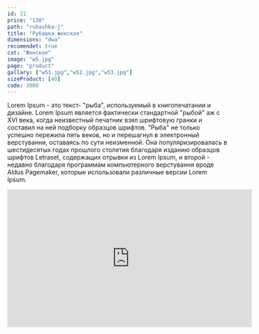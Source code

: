 ```yaml
---
id: 21
price: "130"
path: "rubashka-j"
title: "Рубашка женская"
dimensions: "dwa"
recomendet: true
cat: "Женское"
image: "w5.jpg"
page: "product"
gallary: ["w51.jpg","w52.jpg","w53.jpg"]
sizeProduct: [40]
code: 3000
---
```


Lorem Ipsum - это текст- "рыба", используемый в книгопечатании и дизайне. Lorem Ipsum является фактически стандартной "рыбой" аж с XVI века, когда неизвестный печатник взял шрифтовую гранки и составил на ней подборку образцов шрифтов. "Рыба" не только успешно пережила пять веков, но и перешагнул в электронный верстуванни, оставаясь по сути неизменной. Она популяризировалась в шестидесятых годах прошлого столетия благодаря изданию образцов шрифтов Letraset, содержащих отрывки из Lorem Ipsum, и второй - недавно благодаря программам компьютерного верстування вроде Aldus Pagemaker, которые использовали различные версии Lorem Ipsum.

<iframe width="560" height="315" src="https://www.youtube.com/embed/4n0xNbfJLR8" frameborder="0" allowfullscreen></iframe>